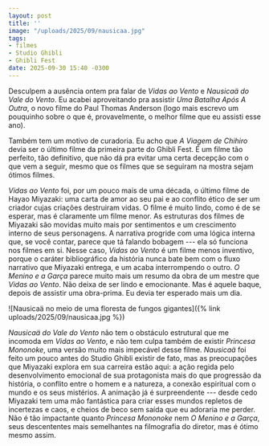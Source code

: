 ```yaml
---
layout: post
title: ''
image: "/uploads/2025/09/nausicaa.jpg"
tags:
- filmes
- Studio Ghibli
- Ghibli Fest
date: 2025-09-30 15:40 -0300
---
```

Desculpem a ausência ontem pra falar de _Vidas ao Vento_ e _Nausicaä do Vale do Vento_. Eu acabei aproveitando pra assistir _Uma Batalha Após A Outra_, o novo filme do Paul Thomas Anderson (logo mais escrevo um pouquinho sobre o que é, provavelmente, o melhor filme que eu assisti esse ano).

Também tem um motivo de curadoria. Eu acho que _A Viagem de Chihiro_ devia ser o último filme da primeira parte do Ghibli Fest. É um filme tão perfeito, tão definitivo, que não dá pra evitar uma certa decepção com o que vem a seguir, mesmo que os filmes que se seguiram na mostra sejam ótimos filmes.

_Vidas ao Vento_ foi, por um pouco mais de uma década, o último filme de Hayao Miyazaki: uma carta de amor ao seu pai e ao conflito ético de ser um criador cujas criações destruiram vidas. O filme é muito lindo, como é de se esperar, mas é claramente um filme menor. As estruturas dos filmes de Miyazaki são movidas muito mais por sentimentos e um crescimento interno de seus personagens. A narrativa progride com uma lógica interna que, se você contar, parece que tá falando bobagem --- ela só funciona nos filmes em si. Nesse caso, _Vidas ao Vento_ é um filme menos inventivo, porque o caráter bibliográfico da história nunca bate bem com o fluxo narrativo que Miyazaki entrega, e um acaba interrompendo o outro. _O Menino e a Garça_ parece muito mais um resumo da obra de um mestre que _Vidas ao Vento_. Não deixa de ser lindo e emocionante. Mas é aquele baque, depois de assistir uma obra-prima. Eu devia ter esperado mais um dia.

![Nausicaä no meio de uma floresta de fungos gigantes]({% link uploads/2025/09/nausicaa.jpg %})

_Nausicaä do Vale do Vento_ não tem o obstáculo estrutural que me incomoda em _Vidas ao Vento_, e não tem culpa também de existir _Princesa Mononoke_, uma versão muito mais impecável desse filme. _Nausicaä_ foi feito um pouco antes do Studio Ghibli existir de fato, mas as preocupações que Miyazaki explora em sua carreira estão aqui: a ação regida pelo desenvolvimento emocional de sua protagonista mais do que progressão da história, o conflito entre o homem e a natureza, a conexão espiritual com o mundo e os seus mistérios. A animação já é surpreendente --- desde cedo Miyazaki tem uma mão fantástica para criar esses mundos repletos de incertezas e caos, e cheios de beco sem saída que eu adoraria me perder. Não é tão impactante quanto _Princesa Mononoke_ nem _O Menino e a Garça_, seus descententes mais semelhantes na filmografia do diretor, mas é ótimo mesmo assim.
